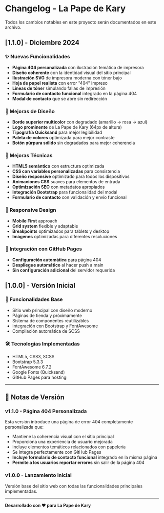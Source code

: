 # Changelog - La Pape de Kary

Todos los cambios notables en este proyecto serán documentados en este archivo.

## [1.1.0] - Diciembre 2024

### ✨ **Nuevas Funcionalidades**
- **Página 404 personalizada** con ilustración temática de impresora
- **Diseño coherente** con la identidad visual del sitio principal
- **Ilustración SVG** de impresora moderna con tóner bajo
- **Hoja de papel realista** con error "404" impreso
- **Líneas de tóner** simulando fallas de impresión
- **Formulario de contacto funcional** integrado en la página 404
- **Modal de contacto** que se abre sin redirección

### 🎨 **Mejoras de Diseño**
- **Borde superior multicolor** con degradado (amarillo → rosa → azul)
- **Logo prominente** de La Pape de Kary (64px de altura)
- **Tipografía Quicksand** para mejor legibilidad
- **Paleta de colores** optimizada para mejor contraste
- **Botón púrpura sólido** sin degradados para mejor coherencia

### 🔧 **Mejoras Técnicas**
- **HTML5 semántico** con estructura optimizada
- **CSS con variables personalizadas** para consistencia
- **Diseño responsive** optimizado para todos los dispositivos
- **Animaciones CSS** suaves para elementos de entrada
- **Optimización SEO** con metadatos apropiados
- **Integración Bootstrap** para funcionalidad del modal
- **Formulario de contacto** con validación y envío funcional

### 📱 **Responsive Design**
- **Mobile First** approach
- **Grid system** flexible y adaptable
- **Breakpoints** optimizados para tablets y desktop
- **Imágenes** optimizadas para diferentes resoluciones

### 🚀 **Integración con GitHub Pages**
- **Configuración automática** para página 404
- **Despliegue automático** al hacer push a main
- **Sin configuración adicional** del servidor requerida

## [1.0.0] - Versión Inicial

### 🎯 **Funcionalidades Base**
- Sitio web principal con diseño moderno
- Páginas de tienda y próximamente
- Sistema de componentes reutilizables
- Integración con Bootstrap y FontAwesome
- Compilación automática de SCSS

### 🛠️ **Tecnologías Implementadas**
- HTML5, CSS3, SCSS
- Bootstrap 5.3.3
- FontAwesome 6.7.2
- Google Fonts (Quicksand)
- GitHub Pages para hosting

---

## 📝 **Notas de Versión**

### **v1.1.0 - Página 404 Personalizada**
Esta versión introduce una página de error 404 completamente personalizada que:
- Mantiene la coherencia visual con el sitio principal
- Proporciona una experiencia de usuario mejorada
- Incluye elementos temáticos relacionados con papelería
- Se integra perfectamente con GitHub Pages
- **Incluye formulario de contacto funcional** integrado en la misma página
- **Permite a los usuarios reportar errores** sin salir de la página 404

### **v1.0.0 - Lanzamiento Inicial**
Versión base del sitio web con todas las funcionalidades principales implementadas.

---

**Desarrollado con ❤️ para La Pape de Kary**
